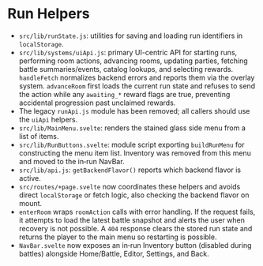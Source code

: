 # Run Helpers

- `src/lib/runState.js`: utilities for saving and loading run identifiers in `localStorage`.
- `src/lib/systems/uiApi.js`: primary UI-centric API for starting runs,
  performing room actions, advancing rooms, updating parties, fetching battle
  summaries/events, catalog lookups, and selecting rewards.
  `handleFetch` normalizes backend errors and reports them via the overlay
  system.
  `advanceRoom` first loads the current run state and refuses to send the
  action while any `awaiting_*` reward flags are true, preventing accidental
  progression past unclaimed rewards.
- The legacy `runApi.js` module has been removed; all callers should use
  the `uiApi` helpers.
- `src/lib/MainMenu.svelte`: renders the stained glass side menu from a list of items.
- `src/lib/RunButtons.svelte`: module script exporting `buildRunMenu` for constructing the menu item list. Inventory was removed from this menu and moved to the in‑run NavBar.
- `src/lib/api.js`: `getBackendFlavor()` reports which backend flavor is active.
- `src/routes/+page.svelte` now coordinates these helpers and avoids direct `localStorage` or fetch logic, also checking the backend flavor on mount.
- `enterRoom` wraps `roomAction` calls with error handling. If the request fails, it attempts to load the latest battle snapshot and alerts the user when recovery is not possible. A `404` response clears the stored run state and returns the player to the main menu so restarting is possible.
- `NavBar.svelte` now exposes an in‑run Inventory button (disabled during battles) alongside Home/Battle, Editor, Settings, and Back.
